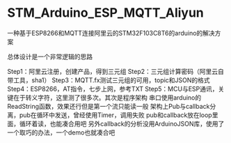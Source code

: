 # STM_Arduino_ESP_MQTT_Aliyun
一种基于ESP8266和MQTT连接阿里云的STM32F103C8T6的arduino的解决方案

总体设计是一个非常逻辑的思路

Step1：阿里云注册，创建产品，得到三元组
Step2：三元组计算密码（阿里云自带工具，sha1）
Step3：MQTT.fx测试三元组的可用，topic和JSON的格式
Step4：ESP8266，AT指令，七步上网，参考TXT
Step5：MCU与ESP通讯，关键在于转义字符，这里测了很多次。其次是程序架构
  串口使用arduino的ReadString函数，效果还行但是第一个流只能读一般
  架构上Pub与callback分离，pub在循环中发送，曾经使用Timer，调用失败
  pub和callback放在loop里面，循环着读，也能凑合用吧
  另外callback的分析没用ArduinoJSON库，使用了一个取巧的办法，一个demo也就凑合吧
